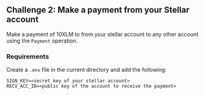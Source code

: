 ## Challenge 2: Make a payment from your Stellar account

Make a payment of 10XLM to from your stellar account to any other account using the `Payment` operation.

### Requirements

Create a `.env` file in the current directory and add the following:

```
SIGN_KEY=<secret key of your stellar account>
RECV_ACC_ID=<public key of the account to receive the payment>
```
